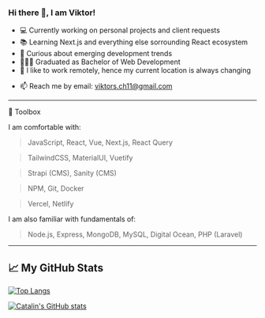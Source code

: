 ### Hi there 👋, I am Viktor!

<!--
**ViktorsLV/ViktorsLV** is a ✨ _special_ ✨ repository because its `README.md` (this file) appears on your GitHub profile.

Here are some ideas to get you started:
-->

- 💻 Currently working on personal projects and client requests
- 📚 Learning Next.js and everything else sorrounding React ecosystem
- 👀 Curious about emerging development trends
- 👨🏼‍🎓 Graduated as Bachelor of Web Development 
- 📍 I like to work remotely, hence my current location is always changing 
<!-- - 💬 Building small side projects and looking for a way to improve myself daily -->
<!-- - ✨ My goal is to become a mobile app developer  -->
<!-- - 😄 Words that describe me: Structured, Determined, Consistent
- ⚡ I am a fan of good movies, film cameras and football -->
- 📫 Reach me by email: viktors.ch11@gmail.com  
--------

🧰 Toolbox

I am comfortable with: 

>JavaScript,
>React,
>Vue,
>Next.js,
>React Query

>TailwindCSS,
>MaterialUI,
>Vuetify

>Strapi (CMS),
>Sanity (CMS)

>NPM,
>Git,
>Docker

>Vercel,
>Netlify


I am also familiar with fundamentals of:

>Node.js,
>Express,
>MongoDB,
>MySQL,
>Digital Ocean,
>PHP (Laravel)

--------

## &#x1f4c8; My GitHub Stats

[![Top Langs](https://github-readme-stats.vercel.app/api/top-langs/?username=ViktorsLV&hide=html,css&theme=radical)](https://github.com/anuraghazra/github-readme-stats)

[![Catalin's GitHub stats](https://github-readme-stats.vercel.app/api?username=ViktorsLV&theme=radical)](https://github.com/anuraghazra/github-readme-stats)
